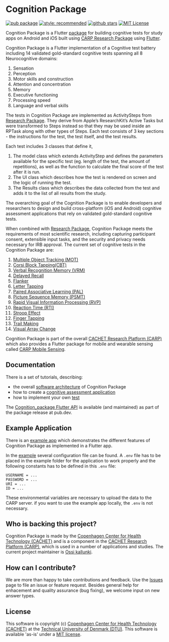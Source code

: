 # Cognition Package

[![pub package](https://img.shields.io/pub/v/cognition_package.svg)](https://pub.dartlang.org/packages/research_package)
[![style: recommended](https://img.shields.io/badge/style-lint-4BC0F5.svg)](https://pub.dev/packages/lints)
[![github stars](https://img.shields.io/github/stars/cph-cachet/cognition_package.svg?style=flat&logo=github&colorB=deeppink&label=stars)](https://github.com/cph-cachet/cognition_package)
[![MIT License](https://img.shields.io/badge/license-MIT-purple.svg)](https://opensource.org/licenses/MIT)

Cognition Package is a Flutter [package](https://pub.dartlang.org/packages/cognition_package) for building cognitive tests for study apps on Android and iOS built using [CARP Research Package](https://pub.dartlang.org/packages/research_package) using [Flutter](https://flutter.dev).


Cognition Package is a Flutter implementation of a Cognitive test battery including 14 validated gold-standard cognitive tests spanning all 8 Neurocognitive domains:
1. Sensation
2. Perception
3. Motor skills and construction
4. Attention and concentration
5. Memory
6. Executive functioning
7. Processing speed
8. Language and verbal skills

The tests in Cognition Package are implemented as ActivitySteps from [Research Package](https://pub.dartlang.org/packages/research_package). They derive from Apple’s ResearchKit’s Active Tasks but were transformed to Steps instead so that they may be used inside an RPTask along with other types of Steps. Each test consists of 3 key sections - the instructions for the test, the test itself, and the test results.

Each test includes 3 classes that define it, 

1. The model class which extends ActivityStep and defines the parameters available for the specific test (eg. length of the test, the amount of repetitions), as well as the function to calculate the final score of the test after it is run.
2. The UI class which describes how the test is rendered on screen and the logic of running the test.
3. The Results class which describes the data collected from the test and adds it to the list of all results from the study.

The overarching goal of the Cognition Package is to enable developers and researchers to design and build cross-platform (iOS and Android) cognitive assessment applications that rely on validated gold-standard cognitive tests. 

When combined with [Research Package](https://pub.dartlang.org/packages/research_package), Cognition Package meets the requirements of most scientific research, including capturing participant consent, extensible input tasks, and the security and privacy needs necessary for IRB approval.
The current set of cognitive tests in the Cognition Package are:

1. [Multiple Object Tracking (MOT)](https://www.cambridgecognition.com/cantab/cognitive-tests/attention/adaptive-tracking-task-att/)
2. [Corsi Block Tapping(CBT)](https://www.ncbi.nlm.nih.gov/pmc/articles/PMC5619435/)
3. [Verbal Recognition Memory (VRM)](https://www.cambridgecognition.com/cantab/cognitive-tests/memory/verbal-recognition-memory-vrm/)
4. [Delayed Recall](https://www.psychdb.com/cognitive-testing/moca#delayed-recall)
5. [Flanker](https://cognitionlab.com/project/flanker-task/)
6. [Letter Tapping](https://www.psychdb.com/cognitive-testing/moca#attention-vigilance)
7. [Paired Associative Learning (PAL)](https://www.cambridgecognition.com/cantab/cognitive-tests/memory/paired-associates-learning-pal/)
8. [Picture Sequence Memory (PSMT)](https://www.ncbi.nlm.nih.gov/pmc/articles/PMC4254833/)
9. [Rapid Visual Information Processing (RVP)](https://www.cambridgecognition.com/cantab/cognitive-tests/attention/rapid-visual-information-processing-rvp/)
10. [Reaction Time (RTI)](https://www.cambridgecognition.com/cantab/cognitive-tests/attention/reaction-time-rti/)
11. [Stroop Effect](https://www.frontiersin.org/articles/10.3389/fpsyg.2017.00557/full)
12. [Finger Tapping](https://www.sciencedirect.com/topics/medicine-and-dentistry/finger-tapping-test)
13. [Trail Making](https://www.ncbi.nlm.nih.gov/pmc/articles/PMC3141679/)
14. [Visual Array Change](https://jov.arvojournals.org/article.aspx?articleid=2422328)

Cognition Package is part of the overall [CACHET Research Platform (CARP)](https://carp.cachet.dk) which also provides a Flutter package for mobile and wearable sensing called [CARP Mobile Sensing](https://pub.dev/packages/carp_mobile_sensing). 

## Documentation

There is a set of tutorials, describing:

- the overall [software architecture](https://carp.cachet.dk/research-package-api/) of Cognition Package
- how to create a [cognitive assessment application](https://www.researchpackage.org/cognitive-tests)
- how to implement your own [test](https://www.researchpackage.org/cognitive-tests#implementing-your-own-test)

The [Cognition_package Flutter API](https://pub.dev/documentation/research_package/latest/) is available (and maintained) as part of the package release at pub.dev.

## Example Application

There is an [example app](https://github.com/ossi0004/speciale_cognition_app) which demonstrates the different features of Cognition Package as implemented in a Flutter app.

In the [example](/example) several configuration file can be found. A `.env` file has to be placed in the example folder for the application to work properly and the following constants has to be defined in this `.env` file: 
`````
USERNAME = ...
PASSWORD = ...
URI = ...
ID = ...
`````
These environmental variables are necessary to upload the data to the CARP server. if you want to use the example app locally, the `.env` is not necessary.

## Who is backing this project?

Cognition Package is made by the [Copenhagen Center for Health Technology (CACHET)](https://www.cachet.dk/) and is a component in the [CACHET Research Platform (CARP)](https://carp.cachet.dk), which is used in a number of applications and studies. 
The current project maintainer is [Ossi kallunki](https://github.com/ossi0004).

## How can I contribute?

We are more than happy to take contributions and feedback. 
Use the [Issues](https://github.com/cph-cachet/cognition_package/issues) page to file an issue or feature request. 
Besides general help for enhacement and quality assurance (bug fixing), we welcome input on new answer types.

## License

This software is copyright (c) [Copenhagen Center for Health Technology (CACHET)](https://www.cachet.dk/) 
at the [Technical University of Denmark (DTU)](https://www.dtu.dk).
This software is available 'as-is' under a [MIT license](https://github.com/cph-cachet/research.package/blob/master/LICENSE).
